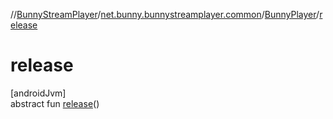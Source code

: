 //[BunnyStreamPlayer](../../../index.md)/[net.bunny.bunnystreamplayer.common](../index.md)/[BunnyPlayer](index.md)/[release](release.md)

# release

[androidJvm]\
abstract fun [release](release.md)()